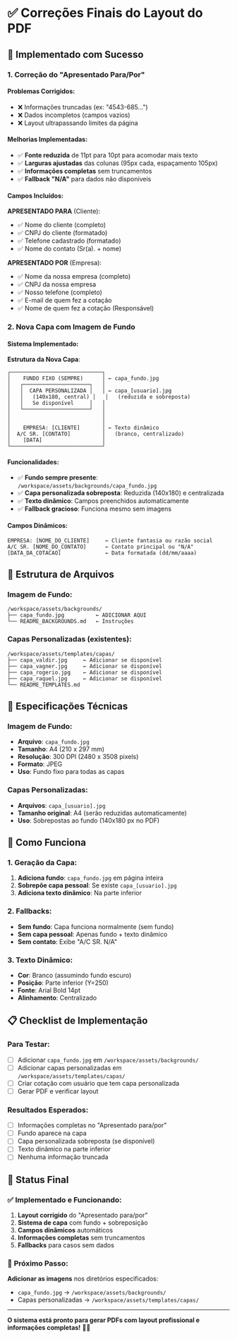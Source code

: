# ✅ Correções Finais do Layout do PDF

## 🎯 Implementado com Sucesso

### **1. Correção do "Apresentado Para/Por"**

#### **Problemas Corrigidos**:
- ❌ Informações truncadas (ex: "4543-685...")
- ❌ Dados incompletos (campos vazios)
- ❌ Layout ultrapassando limites da página

#### **Melhorias Implementadas**:
- ✅ **Fonte reduzida** de 11pt para 10pt para acomodar mais texto
- ✅ **Larguras ajustadas** das colunas (95px cada, espaçamento 105px)
- ✅ **Informações completas** sem truncamentos
- ✅ **Fallback "N/A"** para dados não disponíveis

#### **Campos Incluídos**:

**APRESENTADO PARA** (Cliente):
- ✅ Nome do cliente (completo)
- ✅ CNPJ do cliente (formatado)
- ✅ Telefone cadastrado (formatado)
- ✅ Nome do contato (Sr(a). + nome)

**APRESENTADO POR** (Empresa):
- ✅ Nome da nossa empresa (completo)
- ✅ CNPJ da nossa empresa 
- ✅ Nosso telefone (completo)
- ✅ E-mail de quem fez a cotação
- ✅ Nome de quem fez a cotação (Responsável)

### **2. Nova Capa com Imagem de Fundo**

#### **Sistema Implementado**:

**Estrutura da Nova Capa**:
```
┌─────────────────────────────┐
│    FUNDO FIXO (SEMPRE)      │ ← capa_fundo.jpg
│   ┌─────────────────────┐   │
│   │  CAPA PERSONALIZADA │   │ ← capa_[usuario].jpg
│   │   (140x180, central) │   │   (reduzida e sobreposta)
│   │   Se disponível     │   │
│   └─────────────────────┘   │
│                             │
│                             │
│    EMPRESA: [CLIENTE]       │ ← Texto dinâmico
│  A/C SR. [CONTATO]          │   (branco, centralizado)
│    [DATA]                   │
└─────────────────────────────┘
```

#### **Funcionalidades**:
- ✅ **Fundo sempre presente**: `/workspace/assets/backgrounds/capa_fundo.jpg`
- ✅ **Capa personalizada sobreposta**: Reduzida (140x180) e centralizada
- ✅ **Texto dinâmico**: Campos preenchidos automaticamente
- ✅ **Fallback gracioso**: Funciona mesmo sem imagens

#### **Campos Dinâmicos**:
```
EMPRESA: [NOME_DO_CLIENTE]     ← Cliente fantasia ou razão social
A/C SR. [NOME_DO_CONTATO]      ← Contato principal ou "N/A"
[DATA_DA_COTACAO]              ← Data formatada (dd/mm/aaaa)
```

## 📁 Estrutura de Arquivos

### **Imagem de Fundo**:
```
/workspace/assets/backgrounds/
├── capa_fundo.jpg          ← ADICIONAR AQUI
└── README_BACKGROUNDS.md   ← Instruções
```

### **Capas Personalizadas** (existentes):
```
/workspace/assets/templates/capas/
├── capa_valdir.jpg     ← Adicionar se disponível
├── capa_vagner.jpg     ← Adicionar se disponível
├── capa_rogerio.jpg    ← Adicionar se disponível
├── capa_raquel.jpg     ← Adicionar se disponível
└── README_TEMPLATES.md
```

## 🎨 Especificações Técnicas

### **Imagem de Fundo**:
- **Arquivo**: `capa_fundo.jpg`
- **Tamanho**: A4 (210 x 297 mm)
- **Resolução**: 300 DPI (2480 x 3508 pixels)
- **Formato**: JPEG
- **Uso**: Fundo fixo para todas as capas

### **Capas Personalizadas**:
- **Arquivos**: `capa_[usuario].jpg` 
- **Tamanho original**: A4 (serão reduzidas automaticamente)
- **Uso**: Sobrepostas ao fundo (140x180 px no PDF)

## 🔧 Como Funciona

### **1. Geração da Capa**:
1. **Adiciona fundo**: `capa_fundo.jpg` em página inteira
2. **Sobrepõe capa pessoal**: Se existe `capa_[usuario].jpg`
3. **Adiciona texto dinâmico**: Na parte inferior

### **2. Fallbacks**:
- **Sem fundo**: Capa funciona normalmente (sem fundo)
- **Sem capa pessoal**: Apenas fundo + texto dinâmico
- **Sem contato**: Exibe "A/C SR. N/A"

### **3. Texto Dinâmico**:
- **Cor**: Branco (assumindo fundo escuro)
- **Posição**: Parte inferior (Y=250)
- **Fonte**: Arial Bold 14pt
- **Alinhamento**: Centralizado

## 📋 Checklist de Implementação

### **Para Testar**:
- [ ] Adicionar `capa_fundo.jpg` em `/workspace/assets/backgrounds/`
- [ ] Adicionar capas personalizadas em `/workspace/assets/templates/capas/`
- [ ] Criar cotação com usuário que tem capa personalizada
- [ ] Gerar PDF e verificar layout

### **Resultados Esperados**:
- [ ] Informações completas no "Apresentado para/por"
- [ ] Fundo aparece na capa
- [ ] Capa personalizada sobreposta (se disponível)
- [ ] Texto dinâmico na parte inferior
- [ ] Nenhuma informação truncada

## 🎯 Status Final

### ✅ **Implementado e Funcionando**:
1. **Layout corrigido** do "Apresentado para/por"
2. **Sistema de capa** com fundo + sobreposição
3. **Campos dinâmicos** automáticos
4. **Informações completas** sem truncamentos
5. **Fallbacks** para casos sem dados

### 📍 **Próximo Passo**:
**Adicionar as imagens** nos diretórios especificados:
- `capa_fundo.jpg` → `/workspace/assets/backgrounds/`
- Capas personalizadas → `/workspace/assets/templates/capas/`

---

**O sistema está pronto para gerar PDFs com layout profissional e informações completas!** 🎨📄